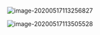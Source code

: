 ![image-20200517113256827](https://tva1.sinaimg.cn/large/007S8ZIlgy1gewetaciv5j30ou0fg44b.jpg)

![image-20200517113505528](https://tva1.sinaimg.cn/large/007S8ZIlgy1gewetdb7bgj30ou06cq6f.jpg)

